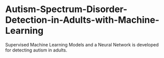 # Autism-Spectrum-Disorder-Detection-in-Adults-with-Machine-Learning
Supervised Machine Learning Models and a Neural Network is developed for detecting autism in adults.
